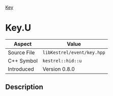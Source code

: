 [Key](index.md)
# Key.U
| Aspect | Value |
| --- | --- |
| Source File | `libKestrel/event/key.hpp` |
| C++ Symbol | `kestrel::hid::u` |
| Introduced | Version 0.8.0 |
## Description

